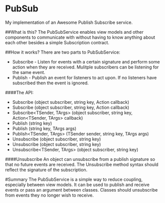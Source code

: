 # PubSub
My implementation of an Awesome Publish Subscribe service.

##What is this?
The PubSubService enables view models and other components to communicate with without having to know anything about each other besides a simple Subscription contract.

##How it works?
There are two parts to PubSubService:
* Subscribe - Listen for events with a certain signature and perform some action when they are received. Mulitple subscribers can be listening for the same event.
* Publish - Publish an event for listeners to act upon. If no listeners have subscribed then the event is ignored.

####The API:

* Subscribe (object subscriber, string key, Action callback)
* Subscribe<TArgs> (object subscriber, string key, Action<TArgs> callback)
* Subscribe<TSender, TArgs> (object subscriber, string key, Action<TSender, TArgs> callback)
* Publish (string key)
* Publish<TArgs> (string key, TArgs args)
* Publish<TSender, TArgs> (TSender sender, string key, TArgs args)
* Unsubscribe (object subscriber, string key)
* Unsubscribe<TArgs> (object subscriber, string key)
* Unsubscribe<TSender, TArgs> (object subscriber, string key)

####Unsubscribe
An object can unsubscribe from a publish signature so that no future events are received. The Unsubscribe method syntax should reflect the signature of the subscription.

#Summary
The PubSubService is a simple way to reduce coupling, especially between view models. It can be used to publish and receive events or pass an argument between classes. Classes should unsubscribe from events they no longer wish to receive.
